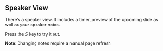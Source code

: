## Speaker View

There's a speaker view. It includes a timer, preview of the upcoming slide as well as your speaker notes.

Press the *S* key to try it out.

**Note**: Changing notes require a manual page refresh

